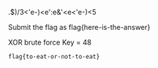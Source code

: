 .$)/3<'e-)<e':e&'<e<'e-)<5

Submit the flag as flag{here-is-the-answer}

XOR brute force
Key = 48

```
flag{to-eat-or-not-to-eat}
```